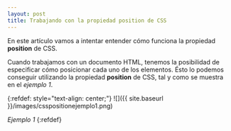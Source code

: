 ```yaml
---
layout: post
title: Trabajando con la propiedad position de CSS
---
```

En este artículo vamos a intentar entender cómo funciona la propiedad __position__ de CSS.

Cuando trabajamos con un documento HTML, tenemos la posibilidad de especificar cómo posicionar cada uno de los elementos. Ésto lo podemos conseguir utilizando la propiedad __position__ de CSS, tal y como se muestra en el _ejemplo 1_.

{:refdef: style="text-align: center;"}
![]({{ site.baseurl }}/images/csspositionejemplo1.png)

_Ejemplo 1_
{:refdef}
